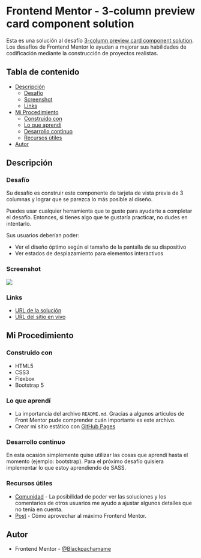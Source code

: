 # Frontend Mentor - 3-column preview card component solution

Esta es una solución al desafío [3-column preview card component solution](https://www.frontendmentor.io/challenges/3column-preview-card-component-pH92eAR2-). Los desafíos de Frontend Mentor lo ayudan a mejorar sus habilidades de codificación mediante la construcción de proyectos realistas.

## Tabla de contenido

- [Descripción](#descripción)
  - [Desafío](#desafío)
  - [Screenshot](#screenshot)
  - [Links](#links)
- [Mi Procedimiento](#mi-procedimiento)
  - [Construido con](#construido-con)
  - [Lo que aprendí](#lo-que-aprendí)
  - [Desarrollo continuo](#desarrollo-continuo)
  - [Recursos útiles](#recursos-útiles)
- [Autor](#autor)

## Descripción

### Desafío

Su desafío es construir este componente de tarjeta de vista previa de 3 columnas y lograr que se parezca lo más posible al diseño.

Puedes usar cualquier herramienta que te guste para ayudarte a completar el desafío. Entonces, si tienes algo que te gustaría practicar, no dudes en intentarlo.

Sus usuarios deberían poder:

- Ver el diseño óptimo según el tamaño de la pantalla de su dispositivo
- Ver estados de desplazamiento para elementos interactivos

### Screenshot

![](./images/my-desktop-preview.jpg)

### Links

- [URL de la solución](github.com/Blackpachamame/Blackpachamame.github.io/tree/main/desafíos-frontendmentor/3-column-preview-card-component-main)
- [URL del sitio en vivo](https://blackpachamame.github.io/desafíos-frontendmentor/3-column-preview-card-component-main/)

## Mi Procedimiento

### Construido con

- HTML5
- CSS3
- Flexbox
- Bootstrap 5

### Lo que aprendí

- La importancia del archivo `README.md`. Gracias a algunos artículos de Front Mentor pude comprender cuán importante es este archivo.
- Crear mi sitio estático con [GitHub Pages](https://pages.github.com/)

### Desarrollo continuo

En esta ocasión simplemente quise utilizar las cosas que aprendí hasta el momento (ejemplo: bootstrap). Para el próximo desafío quisiera implementar lo que estoy aprendiendo de SASS.

### Recursos útiles

- [Comunidad](https://www.frontendmentor.io/solutions) - La posibilidad de poder ver las soluciones y los comentarios de otros usuarios me ayudo a ajustar algunos detalles que no tenía en cuenta.
- [Post](https://medium.com/frontend-mentor/how-to-get-the-most-out-of-frontend-mentor-bdd6fdc25cb8) - Cómo aprovechar al máximo Frontend Mentor.

## Autor

- Frontend Mentor - [@Blackpachamame](https://www.frontendmentor.io/profile/Blackpachamame)
